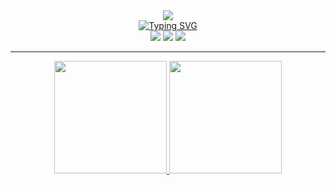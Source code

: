 <div align="center">
 <img src="https://github.com/cecilia2904/cecilia2904/assets/90199276/c00ad987-3106-4919-b7ee-e27517ce7ae7)"/>
</div>


<div align="center">
  <a href="https://git.io/typing-svg"><img src="https://readme-typing-svg.demolab.com?font=Fira+Code&size=30&pause=1000&width=435&lines=Olá%2C+sou+Maria+Cecilia;Bem+vindo+ao+meu+perfil;Não+repare+a+bagunça" alt="Typing SVG" /></a>
</div>

<div align="center">
  <a href="https://instagram.com/_cecilia2904?igshid=MDM4ZDc5MmU=" target="_blank"><img src="https://img.shields.io/badge/-Instagram-%23E4405F?style=for-the-badge&logo=instagram&logoColor=white" target="_blank"></a>
  <a href = "mailto:mariaceciliaff821129@gmail.com"><img src="https://img.shields.io/badge/-Gmail-%23333?style=for-the-badge&logo=gmail&logoColor=white" target="_blank"></a>
  <a href="https://www.linkedin.com/in/maria-cecilia-freitas-fonteles" target="_blank"><img src="https://img.shields.io/badge/linkedin-%230077B5.svg?&style=for-the-badge&logo=linkedin&logoColor=white" target="_blank"></a>

---
<div align="center">
  <a href="https://github.com/cecilia2904">
  <img height="180em" src="https://github-readme-stats.vercel.app/api?username=cecilia2904&show_icons=true&theme=tokyonight&include_all_commits=true&count_private=true"/>
  <img height="180em" src="https://github-readme-stats.vercel.app/api/top-langs/?username=cecilia2904&layout=compact&langs_count=7&theme=tokyonight"/>
</div>

